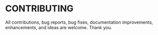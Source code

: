 # CONTRIBUTING
All contributions, bug reports, bug fixes, documentation improvements, enhancements, and ideas are welcome.
Thank you.
